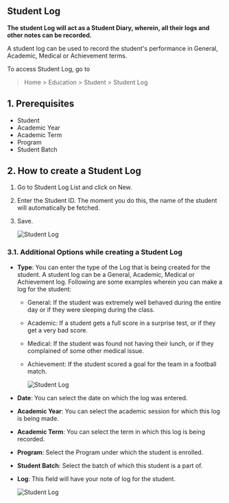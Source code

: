 ## Student Log

**The student Log will act as a Student Diary, wherein, all their logs and other notes can be recorded.**

A student log can be used to record the student's performance in General, Academic, Medical or Achievement terms.

To access Student Log, go to

> Home > Education > Student > Student Log

## 1\. Prerequisites

*   Student
*   Academic Year
*   Academic Term
*   Program
*   Student Batch

## 2\. How to create a Student Log

1.  Go to Student Log List and click on New.
2.  Enter the Student ID. The moment you do this, the name of the student will automatically be fetched.
3.  Save.
    
    ![Student Log](https://docs.erpnext.com/files/education-student-log-1.png)
    

### 3.1. Additional Options while creating a Student Log

*   **Type**: You can enter the type of the Log that is being created for the student. A student log can be a General, Academic, Medical or Achievement log. Following are some examples wherein you can make a log for the student:
    
    *   General: If the student was extremely well behaved during the entire day or if they were sleeping during the class.
    *   Academic: If a student gets a full score in a surprise test, or if they get a very bad score.
    *   Medical: If the student was found not having their lunch, or if they complained of some other medical issue.
    *   Achievement: If the student scored a goal for the team in a football match.
        
        ![Student Log](https://docs.erpnext.com/files/education-student-log-2.png)
        
*   **Date**: You can select the date on which the log was entered.
    
*   **Academic Year**: You can select the academic session for which this log is being made.
*   **Academic Term**: You can select the term in which this log is being recorded.
*   **Program**: Select the Program under which the student is enrolled.
*   **Student Batch**: Select the batch of which this student is a part of.
*   **Log**: This field will have your note of log for the student.
    
    ![Student Log](https://docs.erpnext.com/files/education-student-log-3.png)